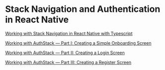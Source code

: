 # Stack Navigation and Authentication in React Native

[Working with Stack Navigation in React Native with Typescript](https://medium.com/timeless/working-with-stack-navigation-in-react-native-with-typescript-2deda91eab8a)

[Working with AuthStack — Part I: Creating a Simple Onboarding Screen](https://medium.com/timeless/working-with-authstack-part-i-creating-a-simple-onboarding-screen-b0442df021f5)

[Working with AuthStack — Part II: Creating a Login Screen](https://medium.com/timeless/working-with-authstack-part-ii-creating-a-login-screen-95fdad2c8687)

[Working with AuthStack — Part III: Creating a Register Screen](https://medium.com/timeless/working-with-authstack-part-iii-creating-a-register-screen-d5cc8532f0a)
